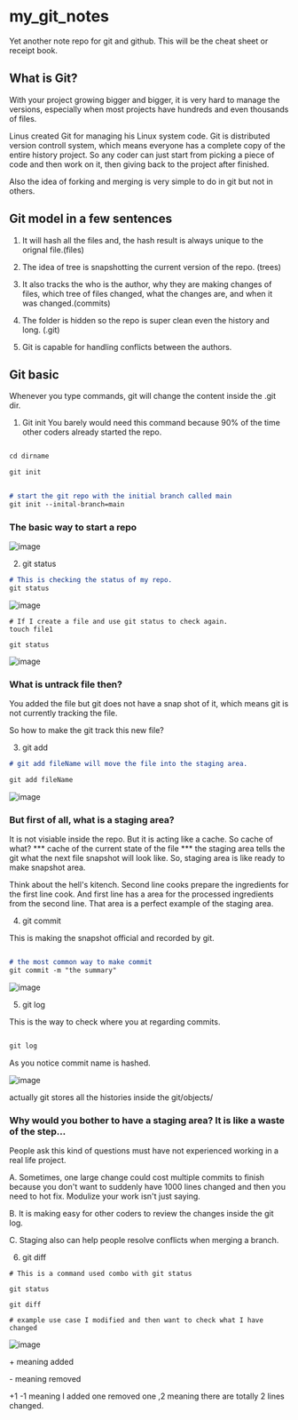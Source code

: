 # my_git_notes

Yet another note repo for git and github. This will be the cheat sheet or receipt book.

## What is Git? 

With your project growing bigger and bigger, it is very hard to manage the versions, especially when most projects have hundreds and even thousands of files. 

Linus created Git for managing his Linux system code. Git is distributed version controll system, which means everyone has a complete copy of the entire history project. So any coder can just start from picking a piece of code and then work on it, then giving back to the project after finished.

Also the idea of forking and merging is very simple to do in git but not in others. 

## Git model in a few sentences

1. It will hash all the files and, the hash result is always unique to the orignal file.(files)

2. The idea of tree is snapshotting the current version of the repo. (trees)
     
3. It also tracks the who is the author, why they are making changes of files, which tree of files changed, what the changes are, and when it was changed.(commits)

4. The folder is hidden so the repo is super clean even the history and long. (.git)

5. Git is capable for handling conflicts between the authors.

## Git basic 

Whenever you type commands, git will change the content inside the .git dir. 

1. Git init
  You barely would need this command because 90% of the time other coders already started the repo. 

```md

cd dirname

git init


# start the git repo with the initial branch called main
git init --inital-branch=main


```

### The basic way to start a repo

![image](https://github.com/zkrguan/my_git_notes/assets/97544709/650ded7a-1964-4cec-8a17-f8965e11ff83)


2. git status



```md
# This is checking the status of my repo. 
git status

```
![image](https://github.com/zkrguan/my_git_notes/assets/97544709/f9538d3f-cf8e-4395-bc44-0ce65e0e7986)


```
# If I create a file and use git status to check again.
touch file1

git status

```

![image](https://github.com/zkrguan/my_git_notes/assets/97544709/baee29c3-170f-4d79-9a69-049e2898527f)


### What is untrack file then?

You added the file but git does not have a snap shot of it, which means git is not currently tracking the file.

So how to make the git track this new file?

3.  git add

```md
# git add fileName will move the file into the staging area. 

git add fileName

```
![image](https://github.com/zkrguan/my_git_notes/assets/97544709/78800d2a-0ea0-4973-b82e-ca37be762fb2)

### But first of all, what is a staging area?

It is not visiable inside the repo. But it is acting like a cache. So cache of what? *** cache of the current state of the file *** the staging area tells the git what the next file snapshot will look like. So, staging area is like ready to make snapshot area.  

Think about the hell's kitench. Second line cooks prepare the ingredients for the first line cook. And first line has a area for the processed ingredients from the second line. That area is a perfect example of the staging area.

4. git commit

This is making the snapshot official and recorded by git.

```md

# the most common way to make commit
git commit -m "the summary"


```

![image](https://github.com/zkrguan/my_git_notes/assets/97544709/a6ef9167-ad95-418b-8801-1f64ed8255f2)

5. git log

This is the way to check where you at regarding commits. 

```md

git log 

```
As you notice commit name is hashed.

![image](https://github.com/zkrguan/my_git_notes/assets/97544709/6ed4e900-9a43-4dba-b98c-1df30c6faa64)

actually git stores all the histories inside the git/objects/ 

### Why would you bother to have a staging area? It is like a waste of the step...

People ask this kind of questions must have not experienced working in a real life project. 

A. Sometimes, one large change could cost multiple commits to finish because you don't want to suddenly have 1000 lines changed and then you need to hot fix. Modulize your work isn't just saying. 

B. It is making easy for other coders to review the changes inside the git log. 

C. Staging also can help people resolve conflicts when merging a branch.


6. git diff

```
# This is a command used combo with git status

git status

git diff

# example use case I modified and then want to check what I have changed

```

![image](https://github.com/zkrguan/my_git_notes/assets/97544709/ea832053-eb0d-451b-8c89-f258d35c2e74)

\+ meaning added
  
\- meaning removed
  
+1 -1 meaning I added one removed one ,2 meaning there are totally 2 lines changed.



